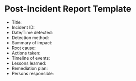 # Post-Incident Report Template

- Title:
- Incident ID:
- Date/Time detected:
- Detection method:
- Summary of impact:
- Root cause:
- Actions taken:
- Timeline of events:
- Lessons learned:
- Remediation plan:
- Persons responsible:
